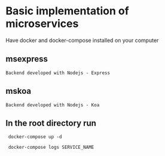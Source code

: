 # Basic implementation of microservices

Have docker and docker-compose installed on your computer

## msexpress

    Backend developed with Nodejs - Express
    
## mskoa

    Backend developed with Nodejs - Koa
    
## In the root directory run

` docker-compose up -d` 

` docker-compose logs SERVICE_NAME` 